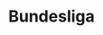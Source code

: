 ---
title: Bundesliga
crosslinks:
- soccer
- fohlenelf
- zweiteliga
- hsv
- LeedsUnited
- diewolfe
- IPTV
- de
- Bayer04
- PremierLeague
- reddevils
- LateStageCapitalism
- autotldr
- MLS
---
